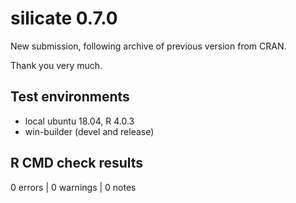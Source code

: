 # silicate 0.7.0

New submission, following archive of previous version from CRAN. 

Thank you very much. 

## Test environments

* local ubuntu 18.04, R 4.0.3
* win-builder (devel and release)

## R CMD check results

0 errors | 0 warnings | 0 notes





